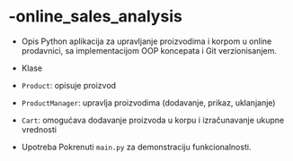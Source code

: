 # -online_sales_analysis
- Opis
Python aplikacija za upravljanje proizvodima i korpom u online prodavnici, sa implementacijom OOP koncepata i Git verzionisanjem.

- Klase
- `Product`: opisuje proizvod
- `ProductManager`: upravlja proizvodima (dodavanje, prikaz, uklanjanje)
- `Cart`: omogućava dodavanje proizvoda u korpu i izračunavanje ukupne vrednosti

- Upotreba
Pokrenuti `main.py` za demonstraciju funkcionalnosti.
